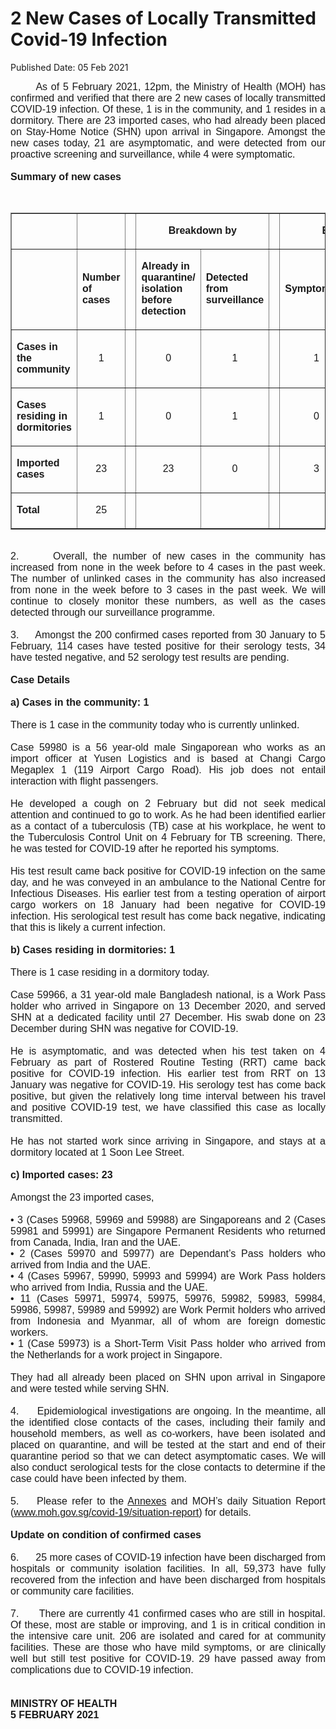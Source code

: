 <html>
    <meta http-equiv="Content-Type" content="text/html; charset=utf-8"/>
    <meta charset="utf-8"/>
    <title>2 New Cases of Locally Transmitted  Covid-19 Infection </title>
    <body><h1>2 New Cases of Locally Transmitted  Covid-19 Infection </h1>
    <p>Published Date: 05 Feb 2021</p> <p style="text-align: justify;"><span style="font-family: Arial;"><span style="font-size: 16px;">&nbsp; &nbsp; &nbsp; &nbsp;As of 5 February 2021, 12pm, the Ministry of Health (MOH) has confirmed and verified that there are 2 new cases of locally transmitted COVID-19 infection. Of these, 1 is in the community, and 1 resides in a dormitory. There are 23 imported cases, who had already been placed on Stay-Home Notice (SHN) upon arrival in Singapore. Amongst the new cases today, 21 are asymptomatic, and were detected from our proactive screening and surveillance, while 4 were symptomatic.&nbsp;&nbsp;<br><br><strong>Summary of new cases</strong><br></span></span></p><div style="text-align: justify;"><span style="font-family: Arial; font-size: 16px;"><br></span><table border="1" cellspacing="0" cellpadding="0" width="0"> <tbody><tr> <td width="129"> <p align="right"><span style="font-family: Arial; font-size: 16px;"><br></span></p> </td> <td width="60"> <p><span style="font-family: Arial; font-size: 16px;"><br></span></p> </td> <td width="16" valign="top"> <p><span style="font-family: Arial; font-size: 16px;"><br></span></p> </td> <td width="192" colspan="2"> <p align="center"><span style="font-family: Arial; font-size: 16px;"><strong>Breakdown by</strong></span></p> </td> <td width="16" valign="top"> <p><span style="font-family: Arial; font-size: 16px;"><br></span></p> </td> <td width="192" colspan="2"> <p align="center"><span style="font-family: Arial; font-size: 16px;"><strong>Breakdown by</strong></span></p> </td> </tr> <tr> <td width="129"> <p align="right"><span style="font-family: Arial; font-size: 16px;"><br></span></p> </td> <td width="60"> <p><span style="font-family: Arial; font-size: 16px;"><strong>Number of cases</strong></span></p> </td> <td width="16" valign="top"> <p><span style="font-family: Arial; font-size: 16px;"><br></span></p> </td> <td width="96"> <p><span style="font-family: Arial; font-size: 16px;"><strong>Already in quarantine/ isolation before detection</strong></span></p> </td> <td width="96"> <p><span style="font-family: Arial; font-size: 16px;"><strong>Detected from surveillance</strong></span></p> </td> <td width="16" valign="top"> <p><span style="font-family: Arial; font-size: 16px;"><br></span></p> </td> <td width="96"> <p><span style="font-family: Arial; font-size: 16px;"><strong>Symptomatic</strong></span></p> </td> <td width="96"> <p><span style="font-family: Arial; font-size: 16px;"><strong>Asymptomatic</strong></span></p> </td> </tr> <tr> <td width="129"> <p><span style="font-family: Arial; font-size: 16px;"><strong>Cases in the community</strong></span></p> </td> <td width="60"> <p align="center"><span style="font-family: Arial; font-size: 16px;">1</span></p> </td> <td width="16" valign="top"> <p align="center"><span style="font-family: Arial; font-size: 16px;"><br></span></p> </td> <td width="96"> <p align="center"><span style="font-family: Arial; font-size: 16px;">0</span></p> </td> <td width="96"> <p align="center"><span style="font-family: Arial; font-size: 16px;">1</span></p> </td> <td width="16" valign="top"> <p align="center"><span style="font-family: Arial; font-size: 16px;"><br></span></p> </td> <td width="96"> <p align="center"><span style="font-family: Arial; font-size: 16px;">1</span></p> </td> <td width="96"> <p align="center"><span style="font-family: Arial; font-size: 16px;">0</span></p> </td> </tr> <tr> <td width="129"> <p><span style="font-family: Arial; font-size: 16px;"><strong>Cases residing in dormitories</strong></span></p> </td> <td width="60"> <p align="center"><span style="font-family: Arial; font-size: 16px;">1</span></p> </td> <td width="16" valign="top"> <p align="center"><span style="font-family: Arial; font-size: 16px;"><br></span></p> </td> <td width="96"> <p align="center"><span style="font-family: Arial; font-size: 16px;">0</span></p> </td> <td width="96"> <p align="center"><span style="font-family: Arial; font-size: 16px;">1</span></p> </td> <td width="16" valign="top"> <p align="center"><span style="font-family: Arial; font-size: 16px;"><br></span></p> </td> <td width="96"> <p align="center"><span style="font-family: Arial; font-size: 16px;">0</span></p> </td> <td width="96"> <p align="center"><span style="font-family: Arial; font-size: 16px;">1</span></p> </td> </tr> <tr> <td width="129"> <p><span style="font-family: Arial; font-size: 16px;"><strong>Imported cases</strong></span></p> </td> <td width="60"> <p align="center"><span style="font-family: Arial; font-size: 16px;">23</span></p> </td> <td width="16" valign="top"> <p align="center"><span style="font-family: Arial; font-size: 16px;"><br></span></p> </td> <td width="96"> <p align="center"><span style="font-family: Arial; font-size: 16px;">23</span></p> </td> <td width="96"> <p align="center"><span style="font-family: Arial; font-size: 16px;">0</span></p> </td> <td width="16" valign="top"> <p align="center"><span style="font-family: Arial; font-size: 16px;"><br></span></p> </td> <td width="96"> <p align="center"><span style="font-family: Arial; font-size: 16px;">3</span></p> </td> <td width="96"> <p align="center"><span style="font-family: Arial; font-size: 16px;">20</span></p> </td> </tr> <tr> <td width="129"> <p><span style="font-family: Arial; font-size: 16px;"><strong>Total</strong></span></p> </td> <td width="60"> <p align="center"><span style="font-family: Arial; font-size: 16px;">25</span></p> </td> <td width="16" valign="top"> <p align="center"><span style="font-family: Arial; font-size: 16px;"><br></span></p> </td> <td width="96"> <p align="center"><span style="font-family: Arial; font-size: 16px;"><br></span></p> </td> <td width="96"> <p align="center"><span style="font-family: Arial; font-size: 16px;"><br></span></p> </td> <td width="16" valign="top"> <p align="center"><span style="font-family: Arial; font-size: 16px;"><br></span></p> </td> <td width="96"> <p align="center"><span style="font-family: Arial; font-size: 16px;"><br></span></p> </td> <td width="96"> <p align="center"><span style="font-family: Arial; font-size: 16px;"><br></span></p> </td> </tr> </tbody></table><span style="font-family: Arial; font-size: 16px;"><br>2.&nbsp; &nbsp; &nbsp; Overall, the number of new cases in the community has increased from none in the week before to 4 cases in the past week. The number of unlinked cases in the community has also increased from none in the week before to 3 cases in the past week. We will continue to closely monitor these numbers, as well as the cases detected through our surveillance programme.<br><br>3.&nbsp; &nbsp; &nbsp;Amongst the 200 confirmed cases reported from 30 January to 5 February, 114 cases have tested positive for their serology tests, 34 have tested negative, and 52 serology test results are pending.<br><br><strong>Case Details</strong><br><br><strong>a) Cases in the community: 1</strong><br><br>There is 1 case in the community today who is currently unlinked.&nbsp;<br><br>Case 59980 is a 56 year-old male Singaporean who works as an import officer at Yusen Logistics and is based at Changi Cargo Megaplex 1 (119 Airport Cargo Road). His job does not entail interaction with flight passengers.&nbsp;<br><br>He developed a cough on 2 February but did not seek medical attention and continued to go to work. As he had been identified earlier as a contact of a tuberculosis (TB) case at his workplace, he went to the Tuberculosis Control Unit on 4 February for TB screening. There, he was tested for COVID-19 after he reported his symptoms.&nbsp;<br><br>His test result came back positive for COVID-19 infection on the same day, and he was conveyed in an ambulance to the National Centre for Infectious Diseases. His earlier test from a testing operation of airport cargo workers on 18 January had been negative for COVID-19 infection. His serological test result has come back negative, indicating that this is likely a current infection.<br><br><strong>b) Cases residing in dormitories: 1</strong><br><br>There is 1 case residing in a dormitory today.&nbsp;<br><br>Case 59966, a 31 year-old male Bangladesh national, is a Work Pass holder who arrived in Singapore on 13 December 2020, and served SHN at a dedicated facility until 27 December. His swab done on 23 December during SHN was negative for COVID-19.&nbsp;<br><br>He is asymptomatic, and was detected when his test taken on 4 February as part of Rostered Routine Testing (RRT) came back positive for COVID-19 infection. His earlier test from RRT on 13 January was negative for COVID-19. His serology test has come back positive, but given the relatively long time interval between his travel and positive COVID-19 test, we have classified this case as locally transmitted.<br><br>He has not started work since arriving in Singapore, and stays at a dormitory located at 1 Soon Lee Street.&nbsp;<br><br><strong>c) Imported cases: 23</strong><br><br>Amongst the 23 imported cases,&nbsp;<br><br>• 3 (Cases 59968, 59969 and 59988) are Singaporeans and 2 (Cases 59981 and 59991) are Singapore Permanent Residents who returned from Canada, India, Iran and the UAE.<br>• 2 (Cases 59970 and 59977) are Dependant’s Pass holders who arrived from India and the UAE.<br>• 4 (Cases 59967, 59990, 59993 and 59994) are Work Pass holders who arrived from India, Russia and the UAE.<br>• 11 (Cases 59971, 59974, 59975, 59976, 59982, 59983, 59984, 59986, 59987, 59989 and 59992) are Work Permit holders who arrived from Indonesia and Myanmar, all of whom are foreign domestic workers.<br>• 1 (Case 59973) is a Short-Term Visit Pass holder who arrived from the Netherlands for a work project in Singapore.<br><br>They had all already been placed on SHN upon arrival in Singapore and were tested while serving SHN.&nbsp;<br><br>4.&nbsp; &nbsp; &nbsp;Epidemiological investigations are ongoing. In the meantime, all the identified close contacts of the cases, including their family and household members, as well as co-workers, have been isolated and placed on quarantine, and will be tested at the start and end of their quarantine period so that we can detect asymptomatic cases. We will also conduct serological tests for the close contacts to determine if the case could have been infected by them.<br><br>5.&nbsp; &nbsp; Please refer to the <a href="/docs/librariesprovider5/default-document-library/annexes47bbc840812b40ab8024ee5019dfc8b6.pdf?sfvrsn=bb5bd5e1_0" title="Annexes">Annexes</a>&nbsp;and MOH’s daily Situation Report (<a href="https://www.moh.gov.sg/covid-19/situation-report" title="" class="" target="">www.moh.gov.sg/covid-19/situation-report</a>) for details.&nbsp;<br><br><strong>Update on condition of confirmed cases</strong><br><br>6.&nbsp; &nbsp; &nbsp; 25 more cases of COVID-19 infection have been discharged from hospitals or community isolation facilities. In all, 59,373 have fully recovered from the infection and have been discharged from hospitals or community care facilities.&nbsp;<br><br>7.&nbsp; &nbsp; &nbsp; There are currently 41 confirmed cases who are still in hospital. Of these, most are stable or improving, and 1 is in critical condition in the intensive care unit. 206 are isolated and cared for at community facilities. These are those who have mild symptoms, or are clinically well but still test positive for COVID-19. 29 have passed away from complications due to COVID-19 infection.&nbsp;<br><br><br><strong>MINISTRY OF HEALTH<br>5 FEBRUARY 2021</strong><br></span></div></body>
</html>
